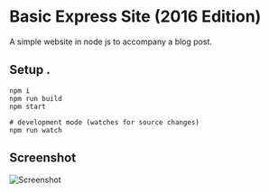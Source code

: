 # Basic Express Site (2016 Edition)

A simple website in node js to accompany a blog post.

## Setup .

```
npm i
npm run build
npm start

# development mode (watches for source changes)
npm run watch
```

## Screenshot

![Screenshot](https://raw.githubusercontent.com/bengourley/basic-express-site-2016/master/screenshot.png)
